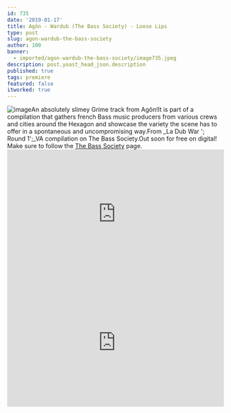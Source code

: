 ```yaml
---
id: 735
date: '2019-01-17'
title: Agôn - Wardub (The Bass Society) - Loose Lips
type: post
slug: agon-wardub-the-bass-society
author: 100
banner:
  - imported/agon-wardub-the-bass-society/image735.jpeg
description: post.yoast_head_json.description
published: true
tags: premiere
featured: false
itworked: true
---
```

![image](../imported/agon-wardub-the-bass-society/image735.jpeg)An absolutely slimey Grime track from Agôn!It is part of a compilation that gathers french Bass music producers from various crews and cities around the Hexagon and showcase the variety the scene has to offer in a spontaneous and uncompromising way.From _La Dub War '; Round 1';_VA compilation on The Bass Society.Out soon for free on digital! Make sure to follow the [The Bass Society](https://www.facebook.com/thebasssociety/) page.<iframe width='100%' height='300' scrolling='no' frameborder='no' allow='autoplay' src='https://w.soundcloud.com/player/?url=https%3A//api.soundcloud.com/tracks/560589153&color=%23ff5500&auto_play=false&hide_related=false&show_comments=true&show_user=true&show_reposts=false&show_teaser=true'></iframe><iframe width='100%' height='300' scrolling='no' frameborder='no' allow='autoplay' src='https://www.youtube.com/embed/wlIQaql6-FU'></iframe>